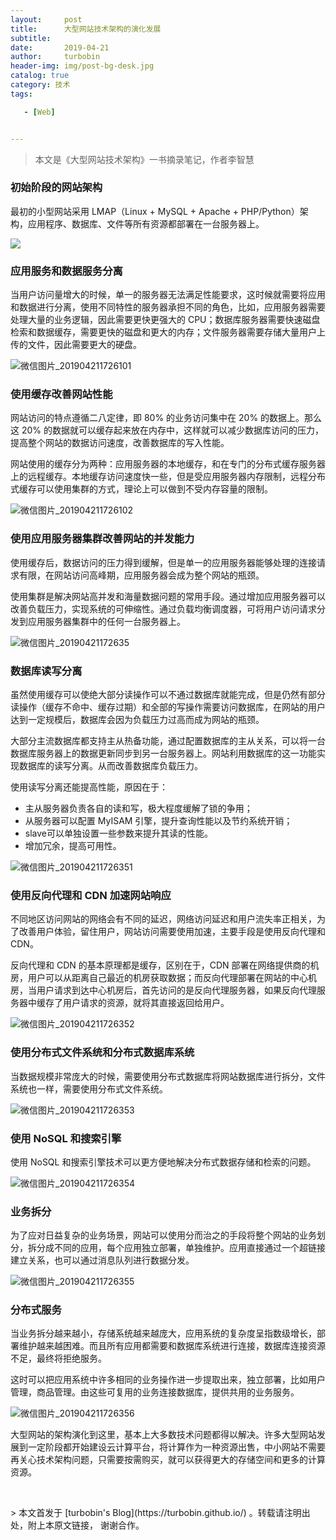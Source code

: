 ```yaml
---
layout:     post
title:      大型网站技术架构的演化发展
subtitle:   
date:       2019-04-21
author:     turbobin
header-img: img/post-bg-desk.jpg
catalog: true
category: 技术
tags:

   - [Web]


---
```


> 本文是《大型网站技术架构》一书摘录笔记，作者李智慧

### 初始阶段的网站架构

最初的小型网站采用 LMAP（Linux + MySQL + Apache + PHP/Python）架构，应用程序、数据库、文件等所有资源都部署在一台服务器上。

![](https://gitee.com/turbobin_cao/images/raw/master/20200310225503.png)

### 应用服务和数据服务分离

当用户访问量增大的时候，单一的服务器无法满足性能要求，这时候就需要将应用和数据进行分离，使用不同特性的服务器承担不同的角色，比如，应用服务器需要处理大量的业务逻辑，因此需要更快更强大的 CPU；数据库服务器需要快速磁盘检索和数据缓存，需要更快的磁盘和更大的内存；文件服务器需要存储大量用户上传的文件，因此需要更大的硬盘。

![微信图片_201904211726101](https://tvax4.sinaimg.cn/large/9f999f0bly1g2aemr29nzj20rj0jwt9c.jpg)

### 使用缓存改善网站性能

网站访问的特点遵循二八定律，即 80% 的业务访问集中在 20% 的数据上。那么这 20% 的数据就可以缓存起来放在内存中，这样就可以减少数据库访问的压力，提高整个网站的数据访问速度，改善数据库的写入性能。

网站使用的缓存分为两种：应用服务器的本地缓存，和在专门的分布式缓存服务器上的远程缓存。本地缓存访问速度快一些，但是受应用服务器内存限制，远程分布式缓存可以使用集群的方式，理论上可以做到不受内存容量的限制。

![微信图片_201904211726102](https://tva4.sinaimg.cn/large/9f999f0bly1g2af5ktfp3j20sq0sjjsn.jpg)

### 使用应用服务器集群改善网站的并发能力

使用缓存后，数据访问的压力得到缓解，但是单一的应用服务器能够处理的连接请求有限，在网站访问高峰期，应用服务器会成为整个网站的瓶颈。

使用集群是解决网站高并发和海量数据问题的常用手段。通过增加应用服务器可以改善负载压力，实现系统的可伸缩性。通过负载均衡调度器，可将用户访问请求分发到应用服务器集群中的任何一台服务器上。

![微信图片_20190421172635](https://tva1.sinaimg.cn/large/9f999f0bly1g2afg1p870j20xc0n5t9r.jpg)

### 数据库读写分离

虽然使用缓存可以使绝大部分读操作可以不通过数据库就能完成，但是仍然有部分读操作（缓存不命中、缓存过期）和全部的写操作需要访问数据库，在网站的用户达到一定规模后，数据库会因为负载压力过高而成为网站的瓶颈。

大部分主流数据库都支持主从热备功能，通过配置数据库的主从关系，可以将一台数据库服务器上的数据更新同步到另一台服务器上。网站利用数据库的这一功能实现数据库的读写分离。从而改善数据库负载压力。

使用读写分离还能提高性能，原因在于：

- 主从服务器负责各自的读和写，极大程度缓解了锁的争用；
- 从服务器可以配置 MyISAM 引擎，提升查询性能以及节约系统开销；
- slave可以单独设置一些参数来提升其读的性能。
- 增加冗余，提高可用性。



![微信图片_201904211726351](https://tvax3.sinaimg.cn/large/9f999f0bly1g2afxp6sbwj20yx0qz75q.jpg)



### 使用反向代理和 CDN 加速网站响应

不同地区访问网站的网络会有不同的延迟，网络访问延迟和用户流失率正相关，为了改善用户体验，留住用户，网站访问需要使用加速，主要手段是使用反向代理和 CDN。

反向代理和 CDN 的基本原理都是缓存，区别在于，CDN 部署在网络提供商的机房，用户可以从距离自己最近的机房获取数据；而反向代理部署在网站的中心机房，当用户请求到达中心机房后，首先访问的是反向代理服务器，如果反向代理服务器中缓存了用户请求的资源，就将其直接返回给用户。

![微信图片_201904211726352](https://tvax4.sinaimg.cn/large/9f999f0bly1g2agc37dc1j20xc0nuta4.jpg)

### 使用分布式文件系统和分布式数据库系统

当数据规模非常庞大的时候，需要使用分布式数据库将网站数据库进行拆分，文件系统也一样，需要使用分布式文件系统。

![微信图片_201904211726353](https://tva1.sinaimg.cn/large/9f999f0bly1g2agh6i6jhj20xc0mcwfx.jpg)

### 使用 NoSQL 和搜索引擎

使用 NoSQL 和搜索引擎技术可以更方便地解决分布式数据存储和检索的问题。

![微信图片_201904211726354](https://tva3.sinaimg.cn/large/9f999f0bly1g2agl37sjsj20y70mqdhi.jpg)

### 业务拆分

为了应对日益复杂的业务场景，网站可以使用分而治之的手段将整个网站的业务划分，拆分成不同的应用，每个应用独立部署，单独维护。应用直接通过一个超链接建立关系，也可以通过消息队列进行数据分发。

![微信图片_201904211726355](https://tva3.sinaimg.cn/large/9f999f0bly1g2agq7tm9oj20xc0isgn5.jpg)

### 分布式服务

当业务拆分越来越小，存储系统越来越庞大，应用系统的复杂度呈指数级增长，部署维护越来越困难。而且所有应用都需要和数据库系统进行连接，数据库连接资源不足，最终将拒绝服务。

这时可以把应用系统中许多相同的业务操作进一步提取出来，独立部署，比如用户管理，商品管理。由这些可复用的业务连接数据库，提供共用的业务服务。

![微信图片_201904211726356](https://tva4.sinaimg.cn/large/9f999f0bly1g2ah0bo3mbj20xc0iv75x.jpg)



大型网站的架构演化到这里，基本上大多数技术问题都得以解决。许多大型网站发展到一定阶段都开始建设云计算平台，将计算作为一种资源出售，中小网站不需要再关心技术架构问题，只需要按需购买，就可以获得更大的存储空间和更多的计算资源。

<p>&nbsp;</p>
> 本文首发于 [turbobin's Blog](https://turbobin.github.io/) 。转载请注明出处，附上本原文链接， 谢谢合作。